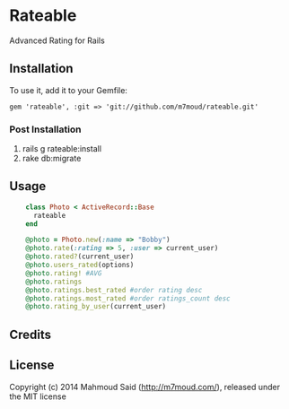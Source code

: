 Rateable
========
Advanced Rating for Rails

## Installation

To use it, add it to your Gemfile:

    gem 'rateable', :git => 'git://github.com/m7moud/rateable.git'

### Post Installation

1. rails g rateable:install
2. rake db:migrate


## Usage

```ruby
    class Photo < ActiveRecord::Base
      rateable
    end

    @photo = Photo.new(:name => "Bobby")
    @photo.rate(:rating => 5, :user => current_user)
    @photo.rated?(current_user)
    @photo.users_rated(options)
    @photo.rating! #AVG
    @photo.ratings
    @photo.ratings.best_rated #order rating desc
    @photo.ratings.most_rated #order ratings_count desc
    @photo.rating_by_user(current_user)
```

## Credits


## License
Copyright (c) 2014 Mahmoud Said (http://m7moud.com/), released under the MIT license